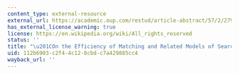```yaml
---
content_type: external-resource
external_url: https://academic.oup.com/restud/article-abstract/57/2/279/1551634
has_external_license_warning: true
license: https://en.wikipedia.org/wiki/All_rights_reserved
status: ''
title: "\u201COn the Efficiency of Matching and Related Models of Search and\_Unemployment.\u201D"
uid: 112b6903-c2f4-4c12-8cbd-c7a429885cc4
wayback_url: ''
---
```

